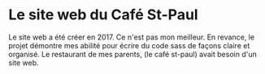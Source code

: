 # Le site web du Café St-Paul

Le site web a été créer en 2017. Ce n'est pas mon meilleur. En revance, le projet démontre mes abilité pour écrire du code sass de façons claire et organisé.
Le restaurant de mes parents, (le café st-paul) avait besoin d'un site web.
